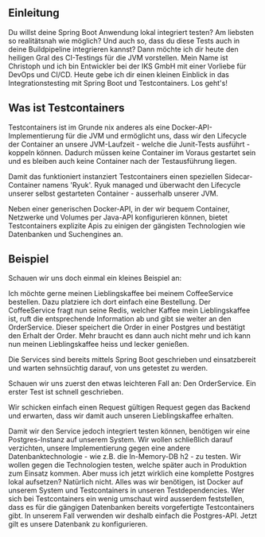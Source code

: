 ## Einleitung
Du willst deine Spring Boot Anwendung lokal integriert testen?
Am liebsten so realitätsnah wie möglich?
Und auch so, dass du diese Tests auch in deine Buildpipeline integrieren kannst?
Dann möchte ich dir heute den heiligen Gral des CI-Testings für die JVM vorstellen. 
Mein Name ist Christoph und ich bin Entwickler bei der IKS GmbH mit einer Vorliebe für DevOps und CI/CD. 
Heute gebe ich dir einen kleinen Einblick in das Integrationstesting mit Spring Boot und Testcontainers.
Los geht's!


## Was ist Testcontainers
Testcontainers ist im Grunde nix anderes als eine Docker-API-Implementierung für die JVM und ermöglicht uns, dass wir den Lifecycle der Container an unsere JVM-Laufzeit - welche die Junit-Tests ausführt - koppeln können. Dadurch müssen keine Container im Voraus gestartet sein und es bleiben auch keine Container nach der Testausführung liegen. 

Damit das funktioniert instanziert Testcontainers einen speziellen Sidecar-Container namens 'Ryuk'. 
Ryuk managed und überwacht den Lifecycle unserer selbst gestarteten Container - ausserhalb unserer JVM. 

Neben einer generischen Docker-API, in der wir bequem Container, Netzwerke und Volumes per Java-API konfigurieren können, bietet Testcontainers explizite Apis zu einigen der gängisten Technologien wie Datenbanken und Suchengines an.

## Beispiel
Schauen wir uns doch einmal ein kleines Beispiel an:

Ich möchte gerne meinen Lieblingskaffee bei meinem CoffeeService bestellen. Dazu platziere ich dort einfach eine Bestellung.
Der CoffeeService fragt nun seine Redis, welcher Kaffee mein Lieblingskaffee ist, ruft die entsprechende Information ab und gibt sie weiter an den OrderService. Dieser speichert die Order in einer Postgres und bestätigt den Erhalt der Order. Mehr braucht es dann auch nicht mehr und ich kann nun meinen Lieblingskaffee heiss und lecker genießen.

Die Services sind bereits mittels Spring Boot geschrieben und einsatzbereit und warten sehnsüchtig darauf, von uns getestet zu werden.

Schauen wir uns zuerst den etwas leichteren Fall an: Den OrderService. Ein erster Test ist schnell geschrieben. 

Wir schicken einfach einen Request gültigen Request gegen das Backend und erwarten, dass wir damit auch unseren Lieblingskaffee erhalten. 

Damit wir den Service jedoch integriert testen können, benötigen wir eine Postgres-Instanz auf unserem System. Wir wollen schließlich darauf verzichten, unsere Implementierung gegen eine andere Datenbanktechnologie - wie z.B. die In-Memory-DB h2 - zu testen. Wir wollen gegen die Technologien testen, welche später auch in Produktion zum Einsatz kommen. Aber muss ich jetzt wirklich eine komplette Postgres lokal aufsetzen? Natürlich nicht. Alles was wir benötigen, ist Docker auf unserem System und Testcontainers in unseren Testdependencies. Wer sich bei Testcontainers ein wenig umschaut wird ausserdem feststellen, dass es für die gängigen Datenbanken bereits vorgefertigte Testcontainers gibt. In unserem Fall verwenden wir deshalb einfach die Postgres-API. Jetzt gilt es unsere Datenbank zu konfigurieren.





